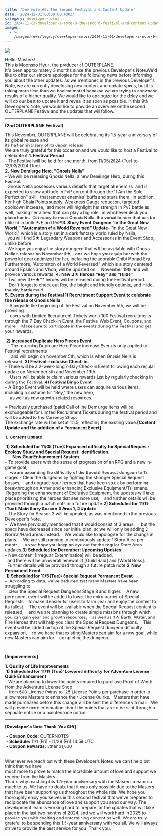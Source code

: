 ```yaml
---
title: 'Dev Note #9: The Second Festival and Content Update'
date: '2024-11-01T00:00:00.000Z'
category: developer-notes
id: 2024-11-01-developer-s-note-9-the-second-festival-and-content-update
images:
  - >-
    /images/news/legacy/developer-notes/2024-11-01-developer-s-note-9-the-second-festival-and-content-update/b0e0a5a2c84d4ca3a0d81c1f385e6e88.webp
---
```


![](/images/news/legacy/developer-notes/2024-11-01-developer-s-note-9-the-second-festival-and-content-update/b0e0a5a2c84d4ca3a0d81c1f385e6e88.webp)  
  

Hello, Masters!  
This is Moonsoo Hyun, the producer of OUTERPLANE.  
It's been approximately 3 months since the previous Developer's Note.We'd like to offer our sincere apologies for the following news before informing you about the other updates. As we mentioned in the previous Developer's Note, we are currently developing new content and update specs, but it is taking more time than we had estimated because we are trying to showcase results of a higher quality. We would like to apologize for the delay and we will do our best to update it and reveal it as soon as possible. In this 9th Developer's Note, we would like to provide an overview onthe second OUTERPLANE Festival and the updates that will follow.

* * *

**\[2nd OUTERPLANE Festival\]**

This November, OUTERPLANE will be celebrating its 1.5-year anniversary of its global release and  
its half anniversary of its Japan release.  
We are truly grateful for this occasion and we would like to host a Festival to celebrate it.**1.** **Festival Period**  
\- The Festival will be held for one month, from 11/05/2024 (Tue) to 12/03/2024 (Tue).  
**2.** **New Demiurge Hero, "Gnosis Nella"**  
\- We will be releasing Gnosis Nella, a new Demiurge Hero, during this Festival.  
  Gnosis Nella possesses various debuffs that target all enemies  and is expected to show aptitude in PvP content through the "I Am the Sole Perfection" skill   that removes enemies' buffs and stuns them.  In addition, her high Chain Points supply, Weakness Gauge reduction, targeted cooldown increase,  and more will highlight her strength in PvE battle as well, making her a hero that can play a big role   in whichever deck you place her in.  Get ready to meet Gnosis Nella, the versatile hero that can be utilized in both PvE and PvP!**3.** **Story Event Dungeon "In the Great New World," "Automaton of a World Reversed" Update**\- "In the Great New World," which is a story set in a dark fantasy world ruled by Nella,  
  you will find 6★ Legendary Weapons and Accessories in the Event Shop, unlike before.   
  We hope you enjoy the story dungeon that will be available with Gnosis Nella's release on November 5th,   and we hope you equip her with the powerful gear optimized for her, including the adorable Chibi Monad Eva.  Furthermore, "Automaton of a World Reversed," which is a story centered around Epsilon and Vlada, will be updated on     November 19th and will provide various rewards. **4.** **New 3★ Heroes "Rey" and "Hilde"**  
\- Two new 3**★** heroes will be released during the Festival period.  
   Don't forget to check out Rey, the bright and friendly optimist, and Hilde, the shy battle maid.  
**5.** **Events during the Festival** **1) Recruitment Support Event to celebrate the release of Gnosis Nella**   
 - Alongside the beginning of the Festival on November 5th, we will be providing  
    users with Limited Recruitment Tickets worth 100 Festival recruitments    through the 7-Day Check-in Event, the Festival Web Event, Coupons, and more.    Make sure to participate in the events during the Festival and get your rewards.

 **2) Increased Duplicate Hero Pieces Event**  
  - The returning Duplicate Hero Piece Increase Event is only applied to Festival recruitments  
     and will begin on November 5th, which is when Gnosis Nella is released. **3) Festival-exclusive Check-in**  
\- There will be a 2-week-long 7-Day Check-in Event following each regular update on November 5th and November 19th.  
    Users will be able to claim various rewards just by regularly checking in during the Festival. **4) Festival Bingo Event**  
\- A Bingo Event will be held where users can acquire various items, including a costume for "Rey," the new hero,  
    as well as new growth-related resources.

  
※ Previously purchased (paid) Call of the Demiurge items will be exchangeable for Limited Recruitment Tickets during the festival period and will be added to the Currency Shop.  
The exchange rate will be set at 1:1.5, reflecting the existing value.**\[Content Update and the addition of a Permanent Event\]**

**1.** **Content Update** 

 **1)** **Scheduled for 11/05 (Tue): **Expanded difficulty for Special Request: Ecology Study and Special Request: Identification,****  
      ****New Gear Enhancement System****   
\- To provide users with the sense of progression of an RPG and a new in-game goal,  
    we are expanding the difficulty of the Special Request dungeon to 13 stages.- Clear the dungeons by fighting the stronger Special Request bosses,    and upgrade your heroes that have been stuck by performing breakthrough on Armor and enhancing Exclusive Equipment/Talismans.    Regarding the enhancement of Exclusive Equipment, the updates will take place prioritizing the heroes that see more use,    and further details will be provided through a patch note in a future update.**2) **Scheduled for 11/19 (Tue):** Main Story Season 3 Area 1, 2 Update**  
\- The Story for Season 3 will be updated, as was mentioned in the previous Developer's Note.  
\-  We have previously mentioned that it would consist of 3 areas,     but the specs have decreased since our initial plan, so we will only be adding 2 Normal/Hard areas instead.    We would like to apologize for the change in plans.     We are still planning to continuously update 1 Story Area per month,     so we hope you keep an eye out for the regular Story Area updates.**3) ****Scheduled for December: **Upcoming Updates********  
\- New content \[Irregular Extermination\] will be added,  
  and there will be an overall renewal of \[Guild Raid\] and \[World Boss\].   Further details will be provided through a future patch note.**2\. New Permanent Event**  
 **1) Scheduled for 11/5 (Tue): Special Request Permanent Event**  
\-  According to data, we've deduced that many Masters have been struggling to  
   clear the Special Request Dungeons Stage 8 and higher.    A new permanent event will be added to lower the entry barrier of Special Requests    to make it easier for users to farm gear and enjoy the content to its fullest.    The event will be available when the Special Request content is released,    and we are planning to create simple missions through which you can gain gear and growth resources,    as well as 3☆ Earth, Water, and Fire Heroes that will help you clear the Special Request Dungeons.    This event will be added on top of the Special Request dungeon difficulty expansion,    so we hope that existing Masters can aim for a new goal, while new Masters can aim for    completing the dungeon.

 

**\[Improvements\]**

**1\. Quality of Life Improvements**  
 **1) Scheduled for 11/19 (Tue): Lowered difficulty for Adventure License Quirk Enhancement**  
\- We are planning to lower the points required to purchase Proof of Worth from the Adventure License Shop  
   from 500 License Points to 125 License Points per purchase in order to allow more Masters to enhance their License Quirks.   Masters that have made purchases before this change will be sent the difference via mail.   We will provide more information about the points that are to be sent through a separate notice or a maintenance notice. 

* * *

**\[Developer's Note Thank-You Gift\]**

 **- Coupon Code:** OUTERNOTE9  
 **- Schedule:** 11/1 (Fri) – 11/29 (Fri) 14:59 UTC  
 **- Coupon Rewards:** Ether x1,000  
 

Whenever we reach out with these Developer's Notes, we can't help but think that we have  
much more to prove to match the incredible amount of love and support we receive from the Masters.  
That is why reaching this 1.5-year anniversary with the Masters means so much to us. We have no doubt that it was only possible due to the Masters that have been supporting us throughout the whole ride. We hope you thoroughly enjoy yourselves in this second festival that we've prepared to reciprocate the abundance of love and support you send our way. The development team is working hard to prepare for the updates that will take place in the last two months of 2024, and we will work hard in 2025 to provide you with exciting and entertaining content as well. We are truly grateful to be spending this 1.5-year anniversary with you all. We will always strive to provide the best service for you  Thank you.
